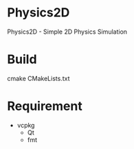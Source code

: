 # Physics2D
Physics2D - Simple 2D Physics Simulation

# Build
cmake CMakeLists.txt
# Requirement

- vcpkg
  - Qt
  - fmt
